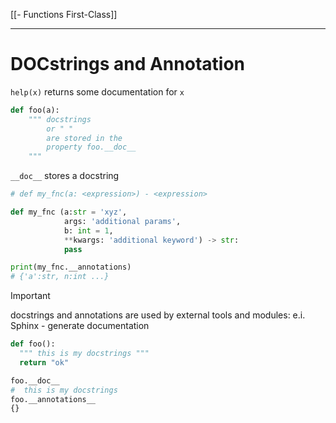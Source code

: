 [[- Functions First-Class]]

---
# DOCstrings and Annotation

`help(x)` returns some documentation for `x`

```python
def foo(a):
	""" docstrings
		or " "
		are stored in the 
		property foo.__doc__
	"""
```

`__doc__` stores a docstring

```python
# def my_fnc(a: <expression>) - <expression>

def my_fnc (a:str = 'xyz',
			args: 'additional params',
			b: int = 1,
			**kwargs: 'additional keyword') -> str:
			pass

print(my_fnc.__annotations)
# {'a':str, n:int ...}

```


>[!important]
>docstrings and annotations are used by external tools and modules: 
>e.i. Sphinx - generate documentation

```python
def foo():
  """ this is my docstrings """
  return "ok"

foo.__doc__
#  this is my docstrings 
foo.__annotations__
{}





```